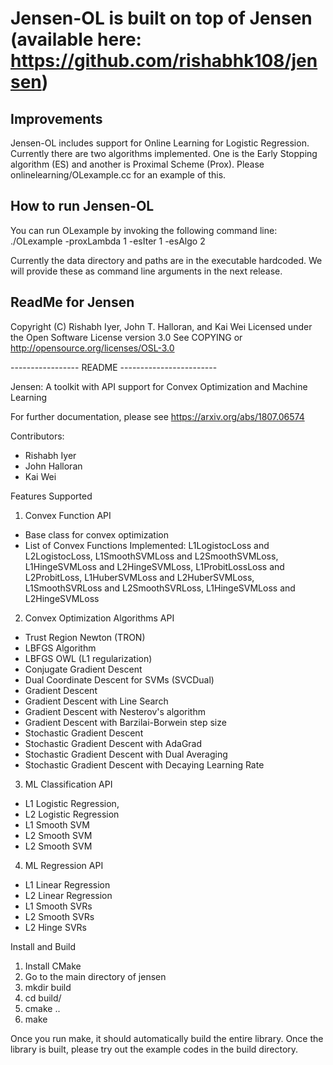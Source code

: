 # Jensen-OL is built on top of Jensen (available here: https://github.com/rishabhk108/jensen)

## Improvements
Jensen-OL includes support for Online Learning for Logistic Regression. Currently there are two algorithms implemented. One is the Early Stopping algorithm (ES) and another is Proximal Scheme (Prox). Please onlinelearning/OLexample.cc for an example of this.

## How to run Jensen-OL
You can run OLexample by invoking the following command line:
./OLexample -proxLambda 1 -esIter 1 -esAlgo 2

Currently the data directory and paths are in the executable hardcoded. We will provide these as command line arguments in the next release.

## ReadMe for Jensen

Copyright (C) Rishabh Iyer, John T. Halloran, and Kai Wei
Licensed under the Open Software License version 3.0
See COPYING or http://opensource.org/licenses/OSL-3.0

----------------- README ------------------------

Jensen: A toolkit with API support for Convex Optimization and Machine Learning

For further documentation, please see https://arxiv.org/abs/1807.06574

Contributors:
- Rishabh Iyer
- John Halloran
- Kai Wei

Features Supported

1) Convex Function API
 - Base class for convex optimization
 - List of Convex Functions Implemented: 
   L1LogistocLoss and L2LogistocLoss, 
   L1SmoothSVMLoss and L2SmoothSVMLoss, 
   L1HingeSVMLoss and L2HingeSVMLoss, 
   L1ProbitLossLoss and L2ProbitLoss, 
   L1HuberSVMLoss and L2HuberSVMLoss, 
   L1SmoothSVRLoss and L2SmoothSVRLoss, 
   L1HingeSVMLoss and L2HingeSVMLoss

2) Convex Optimization Algorithms API
 - Trust Region Newton (TRON)
 - LBFGS Algorithm
 - LBFGS OWL (L1 regularization)
 - Conjugate Gradient Descent
 - Dual Coordinate Descent for SVMs (SVCDual)
 - Gradient Descent
 - Gradient Descent with Line Search
 - Gradient Descent with Nesterov's algorithm
 - Gradient Descent with Barzilai-Borwein step size
 - Stochastic Gradient Descent
 - Stochastic Gradient Descent with AdaGrad
 - Stochastic Gradient Descent with Dual Averaging
 - Stochastic Gradient Descent with Decaying Learning Rate
  
3) ML Classification API 
 - L1 Logistic Regression, 
 - L2 Logistic Regression
 - L1 Smooth SVM 
 - L2 Smooth SVM
 - L2 Smooth SVM
 
4) ML Regression API 
 - L1 Linear Regression
 - L2 Linear Regression
 - L1 Smooth SVRs 
 - L2 Smooth SVRs
 - L2 Hinge SVRs
 
Install and Build
1) Install CMake
2) Go to the main directory of jensen
3) mkdir build
4) cd build/
5) cmake ..
6) make

Once you run make, it should automatically build the entire library. Once the library is built, please try out the example codes in the build directory.
